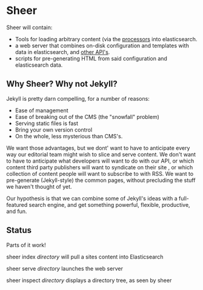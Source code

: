 Sheer
===================

Sheer will contain:

- Tools for loading arbitrary content (via the [processors](https://github.com/rosskarchner/sheer/wiki/Extending-Sheer#processors) into elasticsearch.
- a web server that combines on-disk configuration and templates with data in elasticsearch, and [other API's](https://github.com/rosskarchner/sheer/wiki/Extending-Sheer#lookup).
- scripts for pre-generating HTML from said configuration and elasticsearch data.

Why Sheer? Why not Jekyll?
---------

Jekyll is pretty darn compelling, for a number of reasons:

- Ease of management
- Ease of breaking out of the CMS (the "snowfall" problem)
- Serving static files is fast
- Bring your own version control
- On the whole, less mysterious than CMS's.

We want those advantages, but we dont' want to have to anticipate every way our editorial team might wish to slice and serve content. 
We don't want to have to anticipate what developers will want to do with our API, or which content third party publishers will want to syndicate on their site
, or which collection of content people will want to subscribe to with RSS. 
We want to pre-generate (Jekyll-style) the common pages, without precluding the stuff we haven't thought of yet.

Our hypothesis is that we can combine some of Jekyll's ideas with a full-featured search engine, and get something powerful, flexible, productive, and fun.

Status
------------

Parts of it work!

sheer index *directory* will pull a sites content into Elasticsearch

sheer serve *directory* launches the web server

sheer inspect *directory* displays a directory tree, as seen by sheer
